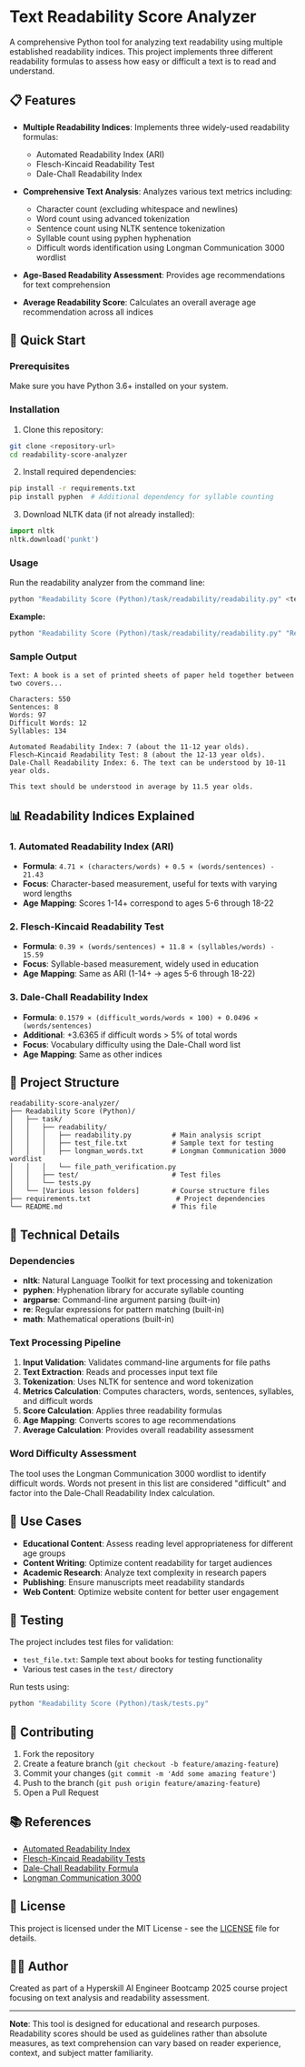 # Text Readability Score Analyzer

A comprehensive Python tool for analyzing text readability using multiple established readability indices. This project implements three different readability formulas to assess how easy or difficult a text is to read and understand.

## 📋 Features

- **Multiple Readability Indices**: Implements three widely-used readability formulas:
  - Automated Readability Index (ARI)
  - Flesch-Kincaid Readability Test
  - Dale-Chall Readability Index

- **Comprehensive Text Analysis**: Analyzes various text metrics including:
  - Character count (excluding whitespace and newlines)
  - Word count using advanced tokenization
  - Sentence count using NLTK sentence tokenization
  - Syllable count using pyphen hyphenation
  - Difficult words identification using Longman Communication 3000 wordlist

- **Age-Based Readability Assessment**: Provides age recommendations for text comprehension
- **Average Readability Score**: Calculates an overall average age recommendation across all indices

## 🚀 Quick Start

### Prerequisites

Make sure you have Python 3.6+ installed on your system.

### Installation

1. Clone this repository:
```bash
git clone <repository-url>
cd readability-score-analyzer
```

2. Install required dependencies:
```bash
pip install -r requirements.txt
pip install pyphen  # Additional dependency for syllable counting
```

3. Download NLTK data (if not already installed):
```python
import nltk
nltk.download('punkt')
```

### Usage

Run the readability analyzer from the command line:

```bash
python "Readability Score (Python)/task/readability/readability.py" <text_file.txt> <longman_words.txt>
```

**Example:**
```bash
python "Readability Score (Python)/task/readability/readability.py" "Readability Score (Python)/task/readability/test_file.txt" "Readability Score (Python)/task/readability/longman_words.txt"
```

### Sample Output

```
Text: A book is a set of printed sheets of paper held together between two covers...

Characters: 550
Sentences: 8
Words: 97
Difficult Words: 12
Syllables: 134

Automated Readability Index: 7 (about the 11-12 year olds).
Flesch–Kincaid Readability Test: 8 (about the 12-13 year olds).
Dale-Chall Readability Index: 6. The text can be understood by 10-11 year olds.

This text should be understood in average by 11.5 year olds.
```

## 📊 Readability Indices Explained

### 1. Automated Readability Index (ARI)
- **Formula**: `4.71 × (characters/words) + 0.5 × (words/sentences) - 21.43`
- **Focus**: Character-based measurement, useful for texts with varying word lengths
- **Age Mapping**: Scores 1-14+ correspond to ages 5-6 through 18-22

### 2. Flesch-Kincaid Readability Test
- **Formula**: `0.39 × (words/sentences) + 11.8 × (syllables/words) - 15.59`
- **Focus**: Syllable-based measurement, widely used in education
- **Age Mapping**: Same as ARI (1-14+ → ages 5-6 through 18-22)

### 3. Dale-Chall Readability Index
- **Formula**: `0.1579 × (difficult_words/words × 100) + 0.0496 × (words/sentences)`
- **Additional**: +3.6365 if difficult words > 5% of total words
- **Focus**: Vocabulary difficulty using the Dale-Chall word list
- **Age Mapping**: Same as other indices

## 📁 Project Structure

```
readability-score-analyzer/
├── Readability Score (Python)/
│   ├── task/
│   │   ├── readability/
│   │   │   ├── readability.py          # Main analysis script
│   │   │   ├── test_file.txt           # Sample text for testing
│   │   │   ├── longman_words.txt       # Longman Communication 3000 wordlist
│   │   │   └── file_path_verification.py
│   │   ├── test/                       # Test files
│   │   └── tests.py
│   └── [Various lesson folders]        # Course structure files
├── requirements.txt                     # Project dependencies
└── README.md                           # This file
```

## 🔧 Technical Details

### Dependencies
- **nltk**: Natural Language Toolkit for text processing and tokenization
- **pyphen**: Hyphenation library for accurate syllable counting
- **argparse**: Command-line argument parsing (built-in)
- **re**: Regular expressions for pattern matching (built-in)
- **math**: Mathematical operations (built-in)

### Text Processing Pipeline
1. **Input Validation**: Validates command-line arguments for file paths
2. **Text Extraction**: Reads and processes input text file
3. **Tokenization**: Uses NLTK for sentence and word tokenization
4. **Metrics Calculation**: Computes characters, words, sentences, syllables, and difficult words
5. **Score Calculation**: Applies three readability formulas
6. **Age Mapping**: Converts scores to age recommendations
7. **Average Calculation**: Provides overall readability assessment

### Word Difficulty Assessment
The tool uses the Longman Communication 3000 wordlist to identify difficult words. Words not present in this list are considered "difficult" and factor into the Dale-Chall Readability Index calculation.

## 🎯 Use Cases

- **Educational Content**: Assess reading level appropriateness for different age groups
- **Content Writing**: Optimize content readability for target audiences
- **Academic Research**: Analyze text complexity in research papers
- **Publishing**: Ensure manuscripts meet readability standards
- **Web Content**: Optimize website content for better user engagement

## 🧪 Testing

The project includes test files for validation:
- `test_file.txt`: Sample text about books for testing functionality
- Various test cases in the `test/` directory

Run tests using:
```bash
python "Readability Score (Python)/task/tests.py"
```

## 🤝 Contributing

1. Fork the repository
2. Create a feature branch (`git checkout -b feature/amazing-feature`)
3. Commit your changes (`git commit -m 'Add some amazing feature'`)
4. Push to the branch (`git push origin feature/amazing-feature`)
5. Open a Pull Request

## 📚 References

- [Automated Readability Index](https://en.wikipedia.org/wiki/Automated_readability_index)
- [Flesch-Kincaid Readability Tests](https://en.wikipedia.org/wiki/Flesch%E2%80%93Kincaid_readability_tests)
- [Dale-Chall Readability Formula](https://en.wikipedia.org/wiki/Dale%E2%80%93Chall_readability_formula)
- [Longman Communication 3000](https://www.longmandictionaries.com/about/longman-communication-3000)

## 📄 License

This project is licensed under the MIT License - see the [LICENSE](LICENSE) file for details.

## 👨‍💻 Author

Created as part of a Hyperskill AI Engineer Bootcamp 2025 course project focusing on text analysis and readability assessment.

---

**Note**: This tool is designed for educational and research purposes. Readability scores should be used as guidelines rather than absolute measures, as text comprehension can vary based on reader experience, context, and subject matter familiarity.
